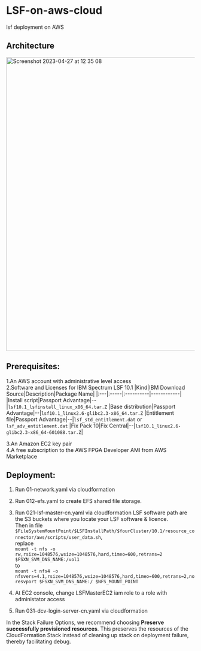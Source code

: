 # LSF-on-aws-cloud
lsf deployment on AWS

## Architecture

<img width="784" alt="Screenshot 2023-04-27 at 12 35 08" src="https://user-images.githubusercontent.com/40814113/234760295-a3871584-af5c-48fc-bd26-657e9b146d0b.png">

## Prerequisites:
1.An AWS account with administrative level access  
2.Software and Licenses for IBM Spectrum LSF 10.1
|Kind|IBM Download Source|Description|Package Name|
|:---|:-----|:----------|------------|
|Install script|Passport Advantage|--|`lsf10.1_lsfinstall_linux_x86_64.tar.Z` 
|Base distribution|Passport Advantage|--|`lsf10.1_linux2.6-glibc2.3-x86_64.tar.Z`
|Entitlement file|Passport Advantage|--|`lsf_std_entitlement.dat` or `lsf_adv_entitlement.dat`
|Fix Pack 10|Fix Central|--|`lsf10.1_linux2.6-glibc2.3-x86_64-601088.tar.Z`|

3.An Amazon EC2 key pair  
4.A free subscription to the AWS FPGA Developer AMI from AWS Marketplace

## Deployment:
1. Run 01-network.yaml via cloudformation

2. Run 012-efs.yaml to create EFS shared file storage.

3. Run 021-lsf-master-cn.yaml via cloudformation
  LSF software path are the S3 buckets where you locate your LSF software & licence.  
  Then in file `$FileSystemMountPoint/$LSFInstallPath/$YourCluster/10.1/resource_connector/aws/scripts/user_data.sh`,  
  replace  
  `mount -t nfs -o rw,rsize=1048576,wsize=1048576,hard,timeo=600,retrans=2 $FSXN_SVM_DNS_NAME:/vol1`  
  to  
  `mount -t nfs4 -o nfsvers=4.1,rsize=1048576,wsize=1048576,hard,timeo=600,retrans=2,noresvport $FSXN_SVM_DNS_NAME:/ $NFS_MOUNT_POINT`

4. At EC2 console, change LSFMasterEC2 iam role to a role with administator access  

5. Run 031-dcv-login-server-cn.yaml via cloudformation

In the Stack Failure Options, we recommend choosing **Preserve successfully provisioned resources**. This preserves the resources of the CloudFormation Stack instead of cleaning up stack on deployment failure, thereby facilitating debug. 
